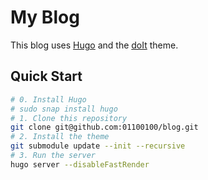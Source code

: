 # My Blog

This blog uses [Hugo](https://gohugo.io/) and the [doIt](https://hugodoit.pages.dev/) theme.

## Quick Start

```bash
# 0. Install Hugo
# sudo snap install hugo
# 1. Clone this repository
git clone git@github.com:01100100/blog.git
# 2. Install the theme
git submodule update --init --recursive
# 3. Run the server
hugo server --disableFastRender
```
